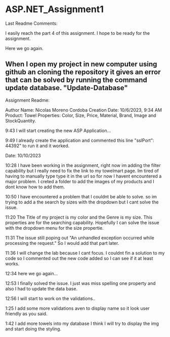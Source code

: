 ﻿# ASP.NET_Assignment1

Last Readme Comments:

﻿I easily reach the part 4 of this assignment. I hope to be ready for the assignment.

Here we go again.

When I open my project in new computer using github an cloning the repository it gives an error that can be solved by running the command update database. "Update-Database"
----------------------------------------------------------------------------------------------------------------------------------------------------------------------------------------------------------------------------------------------------------------

Assignment Readme:

Author Name: Nicolas Moreno Cordoba
Creation Date: 10/6/2023, 9:34 AM
Product: Towel
Properties: Color, Size, Price, Material, Brand, Image and StockQuantity.

9:43 I will start creating the new ASP Application...

9:49 I already create the application and commented this line "sslPort": 44392" to run it and it worked.

Date: 10/10/2023
 
10:28 I have been working in the assignment, right now im adding the filter capability but I really need to fix the link to my towelmart page. Im tired of having to manually type type it in the url so for now I havent encountered a major problem. I creted a folder to add the images of my products and I dont know how to add them.

10:50 I have encountered a problem that I couldnt be able to solve. so im trying to add a the search by sizes with the dropdown but I cant solve the issue.

11:20 The Title of my project is my color and the Genre is my size. This properties are for the searching capability. Hopefully I can solve the issue with the dropdown menu for the size propertie.

11:31 The issue still poping out "An unhandled exception occurred while processing the request." So I would add that part later.

11:36 I will change the lab because I cant focus. I couldnt fin a solution to my code so I commented out the new code added so I can see if it at least works.

12:34 here we go again...

12:53 I finally solved the issue. I just was miss spelling one property and also I had to update the data base.

12:56 I will start to work on the validations..

1:25 I add some more validations aven to display name so it look user friendly as you said.

1:42 I add more towels into my database I think I will try to display the img and start doing the styling.

